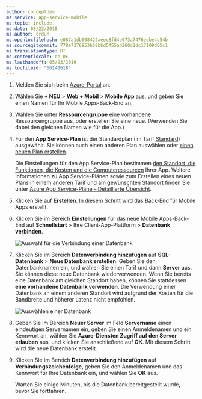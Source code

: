 ```yaml
---
author: conceptdev
ms.service: app-service-mobile
ms.topic: include
ms.date: 08/23/2018
ms.author: crdun
ms.openlocfilehash: e087a1db008422aeec8fd4e073a7476eebe4d54b
ms.sourcegitcommit: 778e7376853b69bbd5455ad260d2dc17109d05c1
ms.translationtype: HT
ms.contentlocale: de-DE
ms.lasthandoff: 05/23/2019
ms.locfileid: "66140618"
---
```

1. Melden Sie sich beim [Azure-Portal] an.
2. Wählen Sie **+ NEU** > **Web + Mobil** > **Mobile App** aus, und geben Sie einen Namen für Ihr Mobile Apps-Back-End an.
3. Wählen Sie unter **Ressourcengruppe** eine vorhandene Ressourcengruppe aus, oder erstellen Sie eine neue. (Verwenden Sie dabei den gleichen Namen wie für die App.) 
4. Für den **App Service-Plan** ist der Standardplan (im Tarif [Standard](https://azure.microsoft.com/pricing/details/app-service/)) ausgewählt. Sie können auch einen anderen Plan auswählen oder [einen neuen Plan erstellen](../articles/app-service/app-service-plan-manage.md#create-an-app-service-plan). 

   Die Einstellungen für den App Service-Plan bestimmen [den Standort, die Funktionen, die Kosten und die Computeressourcen](https://azure.microsoft.com/pricing/details/app-service/) Ihrer App. Weitere Informationen zu App Service-Plänen sowie zum Erstellen eines neuen Plans in einem anderen Tarif und am gewünschten Standort finden Sie unter [Azure App Service-Pläne – Detaillierte Übersicht](../articles/app-service/overview-hosting-plans.md).
   
5. Klicken Sie auf **Erstellen**. In diesem Schritt wird das Back-End für Mobile Apps erstellt. 
6. Klicken Sie im Bereich **Einstellungen** für das neue Mobile Apps-Back-End auf **Schnellstart** > Ihre Client-App-Plattform > **Datenbank verbinden**. 
   
   ![Auswahl für die Verbindung einer Datenbank](./media/app-service-mobile-dotnet-backend-create-new-service/dotnet-backend-create-data-connection.png)
7. Klicken Sie im Bereich **Datenverbindung hinzufügen** auf **SQL-Datenbank** > **Neue Datenbank erstellen**. Geben Sie den Datenbanknamen ein, und wählen Sie einen Tarif und dann **Server** aus. Sie können diese neue Datenbank wiederverwenden. Wenn Sie bereits eine Datenbank am gleichen Standort haben, können Sie stattdessen **eine vorhandene Datenbank verwenden**. Die Verwendung einer Datenbank an einem anderen Standort wird aufgrund der Kosten für die Bandbreite und höherer Latenz nicht empfohlen.
   
   ![Auswählen einer Datenbank](./media/app-service-mobile-dotnet-backend-create-new-service/dotnet-backend-create-db.png)
8. Geben Sie im Bereich **Neuer Server** im Feld **Servername** einen eindeutigen Servernamen ein, geben Sie einen Anmeldenamen und ein Kennwort an, wählen Sie **Azure-Diensten Zugriff auf den Server erlauben** aus, und klicken Sie anschließend auf **OK**. Mit diesem Schritt wird die neue Datenbank erstellt.
9. Klicken Sie im Bereich **Datenverbindung hinzufügen** auf **Verbindungszeichenfolge**, geben Sie den Anmeldenamen und das Kennwort für Ihre Datenbank ein, und wählen Sie **OK** aus. 

   Warten Sie einige Minuten, bis die Datenbank bereitgestellt wurde, bevor Sie fortfahren.

<!-- URLs. -->
[Azure-Portal]: https://portal.azure.com/
